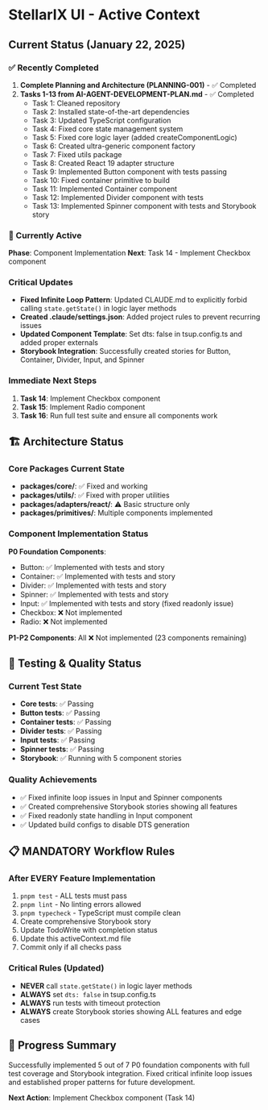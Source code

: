 # StellarIX UI - Active Context

## Current Status (January 22, 2025)

### ✅ Recently Completed
1. **Complete Planning and Architecture (PLANNING-001)** - ✅ Completed
2. **Tasks 1-13 from AI-AGENT-DEVELOPMENT-PLAN.md** - ✅ Completed
   - Task 1: Cleaned repository
   - Task 2: Installed state-of-the-art dependencies
   - Task 3: Updated TypeScript configuration
   - Task 4: Fixed core state management system
   - Task 5: Fixed core logic layer (added createComponentLogic)
   - Task 6: Created ultra-generic component factory
   - Task 7: Fixed utils package
   - Task 8: Created React 19 adapter structure
   - Task 9: Implemented Button component with tests passing
   - Task 10: Fixed container primitive to build
   - Task 11: Implemented Container component
   - Task 12: Implemented Divider component with tests
   - Task 13: Implemented Spinner component with tests and Storybook story

### 🎯 Currently Active
**Phase**: Component Implementation
**Next**: Task 14 - Implement Checkbox component

### Critical Updates
- **Fixed Infinite Loop Pattern**: Updated CLAUDE.md to explicitly forbid calling `state.getState()` in logic layer methods
- **Created .claude/settings.json**: Added project rules to prevent recurring issues
- **Updated Component Template**: Set dts: false in tsup.config.ts and added proper externals
- **Storybook Integration**: Successfully created stories for Button, Container, Divider, Input, and Spinner

### Immediate Next Steps
1. **Task 14**: Implement Checkbox component
2. **Task 15**: Implement Radio component
3. **Task 16**: Run full test suite and ensure all components work

## 🏗️ Architecture Status

### Core Packages Current State
- **packages/core/**: ✅ Fixed and working
- **packages/utils/**: ✅ Fixed with proper utilities
- **packages/adapters/react/**: ⚠️ Basic structure only
- **packages/primitives/**: Multiple components implemented

### Component Implementation Status
**P0 Foundation Components**:
- Button: ✅ Implemented with tests and story
- Container: ✅ Implemented with tests and story
- Divider: ✅ Implemented with tests and story
- Spinner: ✅ Implemented with tests and story
- Input: ✅ Implemented with tests and story (fixed readonly issue)
- Checkbox: ❌ Not implemented
- Radio: ❌ Not implemented

**P1-P2 Components**: All ❌ Not implemented (23 components remaining)

## 🧪 Testing & Quality Status

### Current Test State
- **Core tests**: ✅ Passing
- **Button tests**: ✅ Passing
- **Container tests**: ✅ Passing
- **Divider tests**: ✅ Passing
- **Input tests**: ✅ Passing
- **Spinner tests**: ✅ Passing
- **Storybook**: ✅ Running with 5 component stories

### Quality Achievements
- ✅ Fixed infinite loop issues in Input and Spinner components
- ✅ Created comprehensive Storybook stories showing all features
- ✅ Fixed readonly state handling in Input component
- ✅ Updated build configs to disable DTS generation

## 📋 MANDATORY Workflow Rules

### After EVERY Feature Implementation
1. `pnpm test` - ALL tests must pass
2. `pnpm lint` - No linting errors allowed
3. `pnpm typecheck` - TypeScript must compile clean
4. Create comprehensive Storybook story
5. Update TodoWrite with completion status
6. Update this activeContext.md file
7. Commit only if all checks pass

### Critical Rules (Updated)
- **NEVER** call `state.getState()` in logic layer methods
- **ALWAYS** set `dts: false` in tsup.config.ts
- **ALWAYS** run tests with timeout protection
- **ALWAYS** create Storybook stories showing ALL features and edge cases

## 🚀 Progress Summary

Successfully implemented 5 out of 7 P0 foundation components with full test coverage and Storybook integration. Fixed critical infinite loop issues and established proper patterns for future development.

**Next Action**: Implement Checkbox component (Task 14)